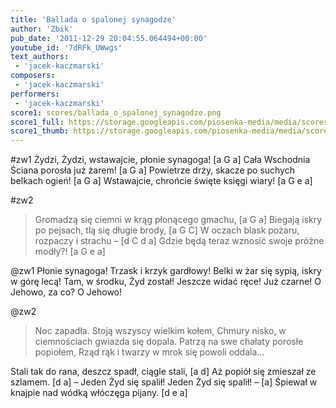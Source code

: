 ```yaml
---
title: 'Ballada o spalonej synagodze'
author: 'Zbik'
pub_date: '2011-12-29 20:04:55.064494+00:00'
youtube_id: '7dRFk_UWwgs'
text_authors:
 - 'jacek-kaczmarski'
composers:
 - 'jacek-kaczmarski'
performers:
 - 'jacek-kaczmarski'
score1: scores/ballada_o_spalonej_synagodze.png
score1_full: https://storage.googleapis.com/piosenka-media/media/scores/ballada_o_spalonej_synagodze.png
score1_thumb: https://storage.googleapis.com/piosenka-media/media/scores/ballada_o_spalonej_synagodze.png.180x0_q85_upscale.jpg
---
```


#zw1
Żydzi, Żydzi, wstawajcie, płonie synagoga! [a G a]
Cała Wschodnia Ściana porosła już żarem! [a G a]
Powietrze drży, skacze po suchych belkach ogień! [a G a]
Wstawajcie, chrońcie święte księgi wiary! [a G e a]

#zw2
>Gromadzą się ciemni w krąg płonącego gmachu, [a G a]
>Biegają iskry po pejsach, tlą się długie brody, [a G C]
>W oczach blask pożaru, rozpaczy i strachu – [d C d a]
>Gdzie będą teraz wznosić swoje próżne modły?! [a G e a]

@zw1
Płonie synagoga! Trzask i krzyk gardłowy!
Belki w żar się sypią, iskry w górę lecą!
Tam, w środku, Żyd został! Jeszcze widać ręce!
Już czarne! O Jehowo, za co? O Jehowo!

@zw2
>Noc zapadła. Stoją wszyscy wielkim kołem,
>Chmury nisko, w ciemnościach gwiazda się dopala.
>Patrzą na swe chałaty porosłe popiołem,
>Rząd rąk i twarzy w mrok się powoli oddala…

Stali tak do rana, deszcz spadł, ciągle stali, [a d]
Aż popiół się zmieszał ze szlamem. [d a]
– Jeden Żyd się spalił! Jeden Żyd się spalił! – [a]
Śpiewał w knajpie nad wódką włóczęga pijany. [d e a]